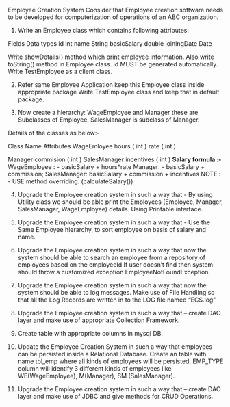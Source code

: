 Employee Creation System
Consider that Employee creation software needs to be developed for computerization of operations of an ABC organization.

1)	Write an Employee class which contains following attributes:

Fields	Data types
id	int
name	String
basicSalary	double
joiningDate	Date

Write showDetails() method which print employee information.
Also write toString() method in Employee class.
id MUST be generated automatically.
Write TestEmployee as a client class.

2)	Refer same Employee Application keep this Employee class inside appropriate package 
Write TestEmployee class and keep that in default package.

3)	Now create a hierarchy: WageEmployee and Manager these are Subclasses of Employee. SalesManager is subclass of Manager.
 

Details of the classes as below:-

Class Name	Attributes
WageEmloyee	hours  ( int )
rate     ( int )


Manager	commision       ( int )
SalesManager	incentives   ( int )
**Salary formula :-**
WageEmployee : - basicSalary + hours*rate
Manager: - basicSalary + commission;
SalesManager: basicSalary + commission + incentives
NOTE : - USE method overriding. (calculateSalary())

4)	Upgrade the Employee creation system in such a way that  - By using Utility class we should be able print the Employees (Employee, Manager, SalesManager, WageEmployee) details. Using Printable interface.

5)	Upgrade the Employee creation system in such a way that - Use the Same Employee hierarchy, to sort employee on basis of salary and name.

6)	Upgrade the Employee creation system in such a way that now the system should be able to search an employee from a repository of employees based on the employeeId
If user doesn’t find then system should throw a customized exception EmployeeNotFoundException.


7)	 Upgrade the Employee creation system in such a way that now the system should be able to log messages. Make use of File Handling so that all the Log Records are written in to the LOG file named “ECS.log”

8)	Upgrade the Employee creation system in such a way that – create DAO layer and make use of appropriate Collection Framework.

9)	Create table with appropriate columns in mysql DB.
    
10) Update the Employee Creation System in such a way that employees can be persisted inside a Relational Database. Create an table with name tbl_emp where all kinds of employees will be persisted. EMP_TYPE column will identify 3 different kinds of employees like
WE(WageEmployee), M(Manager), SM (SalesManager).

11)	Upgrade the Employee creation system in such a way that – create DAO layer and make use of JDBC and give methods for CRUD Operations.

